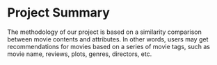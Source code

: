# Project Summary
The methodology of our project is based on a similarity comparison between movie contents and attributes. In other words, users may get recommendations for movies based on a series of movie tags, such as movie name, reviews, plots, genres, directors, etc.
